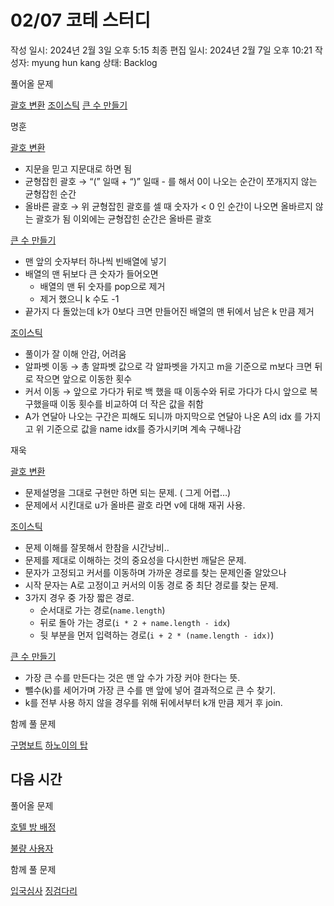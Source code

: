 # 02/07 코테 스터디

작성 일시: 2024년 2월 3일 오후 5:15
최종 편집 일시: 2024년 2월 7일 오후 10:21
작성자: myung hun kang
상태: Backlog

풀어올 문제

[괄호 변환](https://school.programmers.co.kr/learn/courses/30/lessons/60058) [조이스틱](https://school.programmers.co.kr/learn/courses/30/lessons/42860)  [큰 수 만들기](https://school.programmers.co.kr/learn/courses/30/lessons/42883)

명훈

[괄호 변환](https://school.programmers.co.kr/learn/courses/30/lessons/60058) 

- 지문을 믿고 지문대로 하면 됨
- 균형잡힌 괄호 → “(” 일때 + “)” 일때 - 를 해서 0이 나오는 순간이 쪼개지지 않는 균형잡힌 순간
- 올바른 괄호 → 위 균형잡힌 괄호를 셀 때 숫자가 < 0 인 순간이 나오면 올바르지 않는 괄호가 됨 이외에는 균형잡힌 순간은 올바른 괄호

[큰 수 만들기](https://school.programmers.co.kr/learn/courses/30/lessons/42883)

- 맨 앞의 숫자부터 하나씩 빈배열에 넣기
- 배열의 맨 뒤보다 큰 숫자가 들어오면
    - 배열의 맨 뒤 숫자를 pop으로 제거
    - 제거 했으니 k 수도 -1
- 끝가지 다 돌았는데 k가 0보다 크면 만들어진 배열의 맨 뒤에서 남은 k 만큼 제거

 [조이스틱](https://school.programmers.co.kr/learn/courses/30/lessons/42860) 

- 풀이가 잘 이해 안감, 어려움
- 알파벳 이동 → 총 알파벳 값으로 각 알파벳을 가지고  m을 기준으로 m보다 크면 뒤로 작으면 앞으로 이동한 횟수
- 커서 이동 → 앞으로 가다가 뒤로 백 했을 때  이동수와 뒤로 가다가 다시 앞으로 복구했을때 이동 횟수를 비교하여 더 작은 값을 취함
- A가 연달아 나오는 구간은 피해도 되니까 마지막으로 연달아 나온 A의 idx 를 가지고 위 기준으로 값을 name idx를 증가시키며 계속 구해나감

재욱

[괄호 변환](https://school.programmers.co.kr/learn/courses/30/lessons/60058) 

- 문제설명을 그대로 구현만 하면 되는 문제. ( 그게 어렵…)
- 문제에서 시킨대로 u가 올바른 괄호 라면 v에 대해 재귀 사용.

[조이스틱](https://school.programmers.co.kr/learn/courses/30/lessons/42860)  

- 문제 이해를 잘못해서 한참을 시간낭비..
- 문제를 제대로 이해하는 것의 중요성을 다시한번 깨달은 문제.
- 문자가 고정되고 커서를 이동하며 가까운 경로를 찾는 문제인줄 알았으나
- 시작 문자는 A로 고정이고 커서의 이동 경로 중 최단 경로를 찾는 문제.
- 3가지 경우 중 가장 짧은 경로.
    - 순서대로 가는 경로(`name.length`)
    - 뒤로 돌아 가는 경로(`i * 2 + name.length - idx`)
    - 뒷 부분을 먼저 입력하는 경로(`i + 2 * (name.length - idx)`)

[큰 수 만들기](https://school.programmers.co.kr/learn/courses/30/lessons/42883)

- 가장 큰 수를 만든다는 것은 맨 앞 수가 가장 커야 한다는 뜻.
- 뺄수(k)를 세어가며 가장 큰 수를 맨 앞에 넣어 결과적으로 큰 수 찾기.
- k를 전부 사용 하지 않을 경우를 위해 뒤에서부터 k개 만큼 제거 후 join.

함께 풀 문제 

[구명보트](https://school.programmers.co.kr/learn/courses/30/lessons/42885)  [하노이의 탑](https://school.programmers.co.kr/learn/courses/30/lessons/12946)

## 다음 시간

풀어올 문제

[호텔 방 배정](https://school.programmers.co.kr/learn/courses/30/lessons/64063)

[불량 사용자](https://school.programmers.co.kr/learn/courses/30/lessons/64064) 

함께 풀 문제

[입국심사](https://school.programmers.co.kr/learn/courses/30/lessons/43238)  [징검다리](https://school.programmers.co.kr/learn/courses/30/lessons/43236)